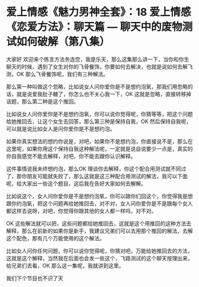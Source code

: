 # 爱上情感《魅力男神全套》：18 爱上情感《恋爱方法》：聊天篇 — 聊天中的废物测试如何破解（第八集）

大家好 欢迎来个练言方法务连您，我是乐天，那么这集那么讲一下，当你和你生聊天的时候，遇到了女生对你的飞骨餐饰，你要如何去解决，也就是说如何去解飞测，OK 那么飞骨餐饰呢，我们有三种解法。

那么第一种叫做这个忽略，比如说女人问你爱你是不是想约泡氧，那我们用忽略的话，就是说爱我肚子糖了，你怎么也不关心我一下，OK 这就是忽略，直接转移掉话题，那么第二种是这个推回。

比如说女人问你爱你是不是想约泡氧，你可以说你觉得呢，你猜等等，把这个问题给她推回去，让这个女生去回答，那么第三种是保持自我，OK 然后保持自我呢，可以就是说比如女人是问你爱你是不是想约泡。

如果你真实想法的想约你说是，对吧，如果你不是想约泡，你直接说不是，那么在这里呢，如果你用这个保持自我这种解法呢，一定就是说自说要少一点是，真实的你自我感觉不能去解释，对吧，你不能去跟你认识解释。

这件事情说我未终想约泡，那么OK 理谈你去解释，你这个配合用测试就不同过了，那你朋友可能就失败了，那么这就是这三种配合用测试的解法，我可以下面呢，给大家出一些这个题目，这后我在告好大家如何去解解。

比如说这个，女人问你爱你是不是想约泡氧，你可以跟你们回这个，你觉得我是想跟你约泡氧，把这个问题再给她推回去，对不对，女人问你爱你是不是跟每个女人都这样去说呀，对吧，你觉得你跟其他的女人都一样吗，对不对。

OK 这些解法就可以把，这些问题都给她推回去，这就是这个用推回的这种方法去解释，那么在前新的如果你是新手，我建议兄弟们可以去用那个推回的解法，去解这个配色，那有几个万能使用的这个解法。

比如女人问你任何问题，你可以说你觉得呢，你猜对吧，万能给她推回去的方法，这就是这个解释，当然我在后面也会发一些这个，飞路测试的这个聊天按理出来，给兄弟们去看，OK 那么这一集呢，我就讲到这里。

我们下个节目也不识了天